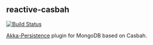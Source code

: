 ## reactive-casbah

[![Build Status](https://travis-ci.org/reactant/memo.png)](https://travis-ci.org/reactant/memo)

[Akka-Persistence](http://doc.akka.io/docs/akka/snapshot/scala/persistence.html) plugin for MongoDB based on Casbah.
